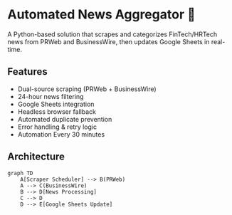 # Automated News Aggregator 📰

A Python-based solution that scrapes and categorizes FinTech/HRTech news from PRWeb and BusinessWire, then updates Google Sheets in real-time.

## Features
- Dual-source scraping (PRWeb + BusinessWire)
- 24-hour news filtering
- Google Sheets integration
- Headless browser fallback
- Automated duplicate prevention
- Error handling & retry logic
- Automation Every 30 minutes

## Architecture
```mermaid
graph TD
    A[Scraper Scheduler] --> B(PRWeb)
    A --> C(BusinessWire)
    B --> D[News Processing]
    C --> D
    D --> E[Google Sheets Update]
